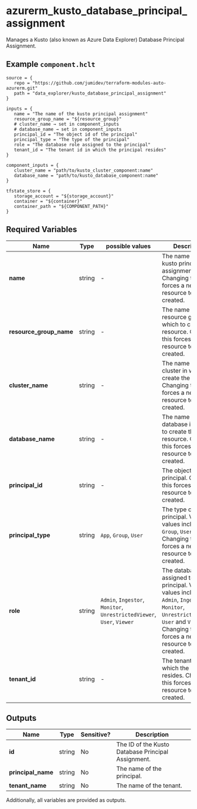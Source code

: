 # azurerm_kusto_database_principal_assignment

Manages a Kusto (also known as Azure Data Explorer) Database Principal Assignment.

## Example `component.hclt`

```hcl
source = {
   repo = "https://github.com/jumidev/terraform-modules-auto-azurerm.git"   
   path = "data_explorer/kusto_database_principal_assignment"   
}

inputs = {
   name = "The name of the kusto principal assignment"   
   resource_group_name = "${resource_group}"   
   # cluster_name → set in component_inputs
   # database_name → set in component_inputs
   principal_id = "The object id of the principal"   
   principal_type = "The type of the principal"   
   role = "The database role assigned to the principal"   
   tenant_id = "The tenant id in which the principal resides"   
}

component_inputs = {
   cluster_name = "path/to/kusto_cluster_component:name"   
   database_name = "path/to/kusto_database_component:name"   
}

tfstate_store = {
   storage_account = "${storage_account}"   
   container = "${container}"   
   container_path = "${COMPONENT_PATH}"   
}

```

## Required Variables

| Name | Type |  possible values |  Description |
| ---- | --------- |  ----------- | ----------- |
| **name** | string |  -  |  The name of the kusto principal assignment. Changing this forces a new resource to be created. | 
| **resource_group_name** | string |  -  |  The name of the resource group in which to create the resource. Changing this forces a new resource to be created. | 
| **cluster_name** | string |  -  |  The name of the cluster in which to create the resource. Changing this forces a new resource to be created. | 
| **database_name** | string |  -  |  The name of the database in which to create the resource. Changing this forces a new resource to be created. | 
| **principal_id** | string |  -  |  The object id of the principal. Changing this forces a new resource to be created. | 
| **principal_type** | string |  `App`, `Group`, `User`  |  The type of the principal. Valid values include `App`, `Group`, `User`. Changing this forces a new resource to be created. | 
| **role** | string |  `Admin`, `Ingestor`, `Monitor`, `UnrestrictedViewer`, `User`, `Viewer`  |  The database role assigned to the principal. Valid values include `Admin`, `Ingestor`, `Monitor`, `UnrestrictedViewer`, `User` and `Viewer`. Changing this forces a new resource to be created. | 
| **tenant_id** | string |  -  |  The tenant id in which the principal resides. Changing this forces a new resource to be created. | 



## Outputs

| Name | Type | Sensitive? | Description |
| ---- | ---- | --------- | --------- |
| **id** | string | No  | The ID of the Kusto Database Principal Assignment. | 
| **principal_name** | string | No  | The name of the principal. | 
| **tenant_name** | string | No  | The name of the tenant. | 

Additionally, all variables are provided as outputs.
